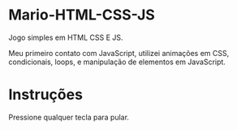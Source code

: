 # Mario-HTML-CSS-JS
Jogo simples em HTML CSS E JS.

Meu primeiro contato com JavaScript, utilizei animações em CSS, condicionais, loops,  e manipulação de elementos em JavaScript.

# Instruções
Pressione qualquer tecla para pular.
